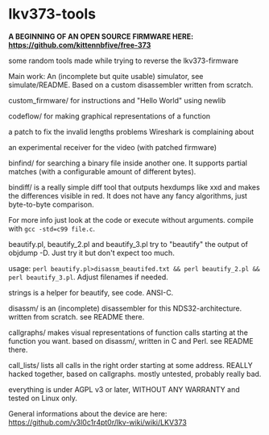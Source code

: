 # lkv373-tools

**A BEGINNING OF AN OPEN SOURCE FIRMWARE HERE: https://github.com/kittennbfive/free-373**

some random tools made while trying to reverse the lkv373-firmware

Main work: An (incomplete but quite usable) simulator, see simulate/README. Based on a custom disassembler written from scratch.

custom_firmware/ for instructions and "Hello World" using newlib

codeflow/ for making graphical representations of a function

a patch to fix the invalid lengths problems Wireshark is complaining about

an experimental receiver for the video (with patched firmware)

binfind/ for searching a binary file inside another one. It supports partial matches (with a configurable amount of different bytes).

bindiff/ is a really simple diff tool that outputs hexdumps like xxd and makes the differences visible in red. It does not have any fancy algorithms, just byte-to-byte comparison.

For more info just look at the code or execute without arguments.
compile with `gcc -std=c99 file.c`.

beautify.pl, beautify_2.pl and beautify_3.pl try to  "beautify" the output of objdump -D. Just try it but don't expect too much.

usage: `perl beautify.pl>disassm_beautifed.txt && perl beautify_2.pl && perl beautify_3.pl`. Adjust filenames if needed.

strings is a helper for beautify, see code. ANSI-C.

disassm/ is an (incomplete) disassembler for this NDS32-architecture. written from scratch. see README there.

callgraphs/ makes visual representations of function calls starting at the function you want. based on disassm/, written in C and Perl. see README there.

call_lists/ lists all calls in the right order starting at some address. REALLY hacked together, based on callgraphs. mostly untested, probably really bad.

everything is under AGPL v3 or later, WITHOUT ANY WARRANTY and tested on Linux only.


General informations about the device are here: https://github.com/v3l0c1r4pt0r/lkv-wiki/wiki/LKV373
